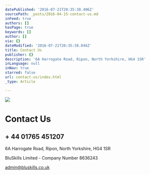 ```yaml
---
datePublished: '2016-07-21T20:35:38.406Z'
sourcePath: _posts/2016-04-15-contact-us.md
inFeed: true
authors: []
hasPage: true
keywords: []
author: []
via: {}
dateModified: '2016-07-21T20:35:38.046Z'
title: Contact Us
publisher: {}
description: '6A Harrogate Road, Ripon, North Yorkshire, HG4 1SR'
inLanguage: null
inNav: true
starred: false
url: contact-us/index.html
_type: Article

---
```

![](https://the-grid-user-content.s3-us-west-2.amazonaws.com/dd919efe-3ebe-4eb3-af8c-23b2a5673ee5.jpg)

# Contact Us

## + 44 01765 451207

6A Harrogate Road, Ripon, North Yorkshire, HG4 1SR

BluSkills Limited - Company Number 8636243

admin@bluskills.co.uk